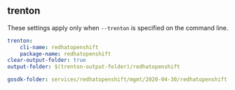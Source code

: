 
## trenton

These settings apply only when `--trenton` is specified on the command line.

``` yaml $(trenton)
trenton:
    cli-name: redhatopenshift
    package-name: redhatopenshift
clear-output-folder: true
output-folder: $(trenton-output-folder)/redhatopenshift
```

``` yaml $(tag) == 'package-2020-04-30' && $(trenton)
gosdk-folder: services/redhatopenshift/mgmt/2020-04-30/redhatopenshift
```
